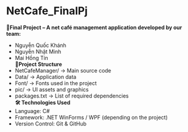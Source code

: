# NetCafe_FinalPj  
**📌Final Project – A net café management application developed by our team:**  
* Nguyễn Quốc Khánh  
* Nguyễn Nhật Minh  
* Mai Hồng Tín  
**📁Project Structure**
* NetCafeManager/ → Main source code
* Data/ → Application data  
* Font/ → Fonts used in the project
* pic/ → UI assets and graphics  
* packages.txt → List of required dependencies  
**🛠️ Technologies Used**
* Language: C#
* Framework: .NET WinForms / WPF (depending on the project)
* Version Control: Git & GitHub
